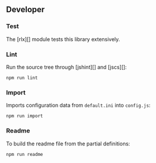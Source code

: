 ## Developer

### Test

The [rlx][] module tests this library extensively.

### Lint

Run the source tree through [jshint][] and [jscs][]:

```
npm run lint
```

### Import

Imports configuration data from `default.ini` into `config.js`:

```
npm run import
```

### Readme

To build the readme file from the partial definitions:

```
npm run readme
```
